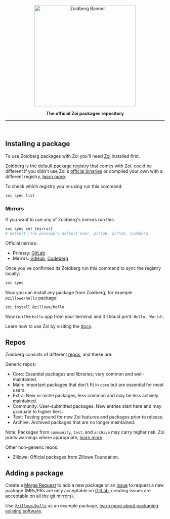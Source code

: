 <div align="center">
    <img width="320" hspace="10" alt="Zoidberg Banner" src="https://gitlab.com/Zillowe/Zillwen/Zusty/Zoi/-/raw/main/app/images/zoidberg-banner.svg"/>
    <p><strong>The official Zoi packages repository</strong></p>
</div>
<hr/>
<br/>

## Installing a package

To use Zoidberg packages with Zoi you'll need [Zoi](https://github.com/Zillowe/Zoi) installed first.

Zoidberg is the default package registry that comes with Zoi, could be different if you didn't use Zoi's [official binaries](https://github.com/Zillowe/Zoi/blob/main/SECURITY.md) or compiled your own with a different registry, [learn more](https://github.com/Zillowe/Zoi/blob/main/PACKAGING.md).

To check which registry you're using run this command:

```sh
zoi sync list
```

### Mirrors

If you want to use any of Zoidberg's mirrors run this:

```sh
zoi sync set {mirror}
# default (the packagers default one), gitlab, github, codeberg
```

Official mirrors:

- Primary: [GitLab](https://gitlab.com/Zillowe/Zillwen/Zusty/Zoidberg)
- Mirrors: [GitHub](https://github.com/Zillowe/Zoidberg), [Codeberg](https://codeberg.org/Zillowe/Zoidberg)

Once you've confirmed its Zoidberg run this command to sync the registry locally:

```sh
zoi sync
```

Now you can install any package from Zoidberg, for example `@zillowe/hello` package:

```sh
zoi install @zillowe/hello
```

Now run the `hello` app from your terminal and it should print: `Hello, World!`.

Learn how to use Zoi by visiting the [docs](https://zillowe.qzz.io/docs/zds/zoi).

## Repos

Zoidberg consists of different [repos](https://zillowe.qzz.io/docs/zds/zoi/repositories), and these are:

Generic repos:

- Core: Essential packages and libraries; very common and well-maintained.
- Main: Important packages that don't fit in `core` but are essential for most users.
- Extra: New or niche packages; less common and may be less actively maintained.
- Community: User-submitted packages. New entries start here and may graduate to higher tiers.
- Test: Testing ground for new Zoi features and packages prior to release.
- Archive: Archived packages that are no longer maintained.

Note: Packages from `community`, `test`, and `archive` may carry higher risk. Zoi prints warnings where appropriate, [learn more](https://zillowe.qzz.io/docs/zds/zoi/repositories).

Other non-generic repos:

- Zillowe: Official packages from Zillowe Foundation.

## Adding a package

Create a [Merge Request](https://gitlab.com/Zillwen/Zusty/Zoidberg/-/merge_requests) to add a new package or an [Issue](https://gitlab.com/Zillwen/Zusty/Zoidberg/-/issues) to request a new package (MRs/PRs are only acceptable on [GitLab](https://gitlab.com/Zillwen/Zusty/Zoidberg), creating issues are acceptable on all the git [mirrors](https://github.com/Zillowe/Zoi#-repositories-mirrors)).

Use [`@zillowe/hello`](https://github.com/Zillowe/Hello) as an example package, [learn more about packaging existing software](https://zillowe.qzz.io/docs/zds/zoi/creating-packages).
